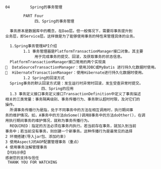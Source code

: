     04         Spring的事务管理

```
        PART Four
             四、Spring的事务管理
```

      事务原本是数据库中的概念，在Dao层。但一般情况下，需要将事务提升到
    业务层，即Service层。这样做是为了能够使用事务的特性来管理具体的业务。  
    
      1.Spring事务管理API介绍
            1.1 事务管理器是PlatformTransactionManager接口对象。其主要
                 用于完成事务的提交、回滚，及获取事务的状态信息。
      PlatformTransactionManager接口常用的两个实现类 
      DataSourceTransactionManager：使用JDBC或MyBatis 进行持久化数据时使用。  
      HibernateTransactionManager：使用Hibernate进行持久化数据时使用。
            1.2 Spring的回滚方式 
      Spring事务的默认回滚方式是：发生运行时异常时回滚，发生受查异常时提交。
                    四、Spring的应用
      1.3 事务定义接口事务定义接口TransactionDefinition中定义了事务描述
    相关的三类常量：事务隔离级别、事务传播行为、事务默认超时时限，及对它们的
    操作。
      所谓事务传播行为是指，处于不同事务中的方法在相互调用时，执行期间事
    务的维护情况。如，A事务中的方法doSome()调用B事务中的方法doOther()，在调
    用执行期间事务的维护情况，就称为事务传播行为。
      REQUIRED：指定的方法必须在事务内执行。若当前存在事务，就加入到当前
    事务中；若当前没有事务，则创建一个新事务。这种传播行为是最常见的选择
    2 环境搭建(导入jar包、添加约束)
    3 使用AspectJ的AOP配置管理事务（重点）
    4 使用事务注解管理事务
    【代码示例】
    感谢您的支持与信任
     THANK YOU FOR WATCHING